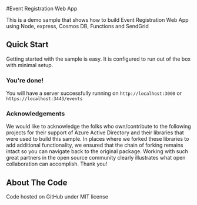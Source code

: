 #Event Registration Web App

This is a demo sample that shows how to build  Event Registration Web App using Node, express, Cosmos DB, Functions and SendGrid

## Quick Start

Getting started with the sample is easy. It is configured to run out of the box with minimal setup.


### You're done!

You will have a server successfully running on `http://localhost:3000` or `https://localhost:3443/events`

### Acknowledgements

We would like to acknowledge the folks who own/contribute to the following projects for their support of Azure Active Directory and their libraries that were used to build this sample. In places where we forked these libraries to add additional functionality, we ensured that the chain of forking remains intact so you can navigate back to the original package. Working with such great partners in the open source community clearly illustrates what open collaboration can accomplish. Thank you!


## About The Code

Code hosted on GitHub under MIT license
